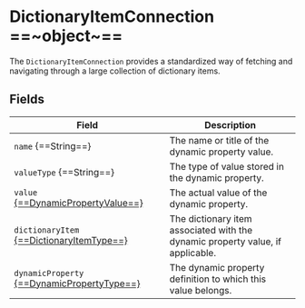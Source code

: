 # DictionaryItemConnection ==~object~==

The `DictionaryItemConnection` provides a standardized way of fetching and navigating through a large collection of dictionary items. 

## Fields

| Field                                                                 | Description                                                                       |
|-----------------------------------------------------------------------|-----------------------------------------------------------------------------------|
| `name` {==String==}                                                   | The name or title of the dynamic property value.                                  |
| `valueType` {==String==}                                              | The type of value stored in the dynamic property.                                 |
| `value` [{==DynamicPropertyValue==}](dynamic-property-value-type.md)  | The actual value of the dynamic property.                                         |
| `dictionaryItem` [{==DictionaryItemType==}](dictionary-item-type.md)  | The dictionary item associated with the dynamic property value, if applicable.    |
| `dynamicProperty` [{==DynamicPropertyType==}](dynamic-property-type.md)| The dynamic property definition to which this value belongs.                     |
